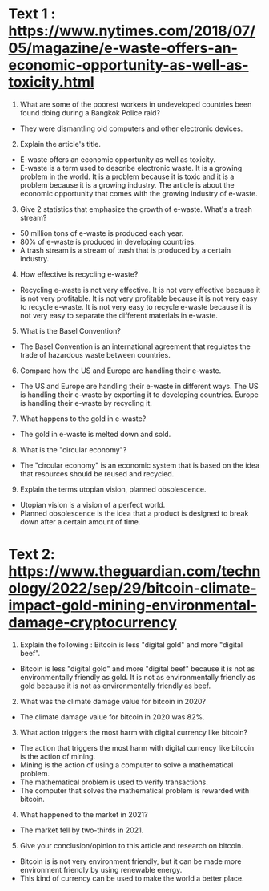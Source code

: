 # Text 1 : https://www.nytimes.com/2018/07/05/magazine/e-waste-offers-an-economic-opportunity-as-well-as-toxicity.html


1. What are some of the poorest workers in undeveloped countries been found doing during a Bangkok Police raid?

- They were dismantling old computers and other electronic devices.

2. Explain the article's title.

- E-waste offers an economic opportunity as well as toxicity.
- E-waste is a term used to describe electronic waste. It is a growing problem in the world. It is a problem because it is toxic and it is a problem because it is a growing industry. The article is about the economic opportunity that comes with the growing industry of e-waste.

3. Give 2 statistics that emphasize the growth of e-waste. What's a trash stream?

- 50 million tons of e-waste is produced each year.
- 80% of e-waste is produced in developing countries.
- A trash stream is a stream of trash that is produced by a certain industry.

4. How effective is recycling e-waste?

- Recycling e-waste is not very effective. It is not very effective because it is not very profitable. It is not very profitable because it is not very easy to recycle e-waste. It is not very easy to recycle e-waste because it is not very easy to separate the different materials in e-waste.

5. What is the Basel Convention?

- The Basel Convention is an international agreement that regulates the trade of hazardous waste between countries.

6. Compare how the US and Europe are handling their e-waste.

- The US and Europe are handling their e-waste in different ways. The US is handling their e-waste by exporting it to developing countries. Europe is handling their e-waste by recycling it.

7. What happens to the gold in e-waste?

- The gold in e-waste is melted down and sold.

8. What is the "circular economy"?

- The "circular economy" is an economic system that is based on the idea that resources should be reused and recycled.

9. Explain the terms utopian vision, planned obsolescence.

- Utopian vision is a vision of a perfect world.
- Planned obsolescence is the idea that a product is designed to break down after a certain amount of time.

# Text 2: https://www.theguardian.com/technology/2022/sep/29/bitcoin-climate-impact-gold-mining-environmental-damage-cryptocurrency

1. Explain the following : Bitcoin is less "digital gold" and more "digital beef".

- Bitcoin is less "digital gold" and more "digital beef" because it is not as environmentally friendly as gold. It is not as environmentally friendly as gold because it is not as environmentally friendly as beef.

2. What was the climate damage value for bitcoin in 2020?

- The climate damage value for bitcoin in 2020 was 82%.

3. What action triggers the most harm with digital currency like bitcoin?

- The action that triggers the most harm with digital currency like bitcoin is the action of mining.
- Mining is the action of using a computer to solve a mathematical problem.
- The mathematical problem is used to verify transactions.
- The computer that solves the mathematical problem is rewarded with bitcoin.

4. What happened to the market in 2021?

- The market fell by two-thirds in 2021.

5. Give your conclusion/opinion to this article and research on bitcoin.

- Bitcoin is is not very environment friendly, but it can be made more environment friendly by using renewable energy.
- This kind of currency can be used to make the world a better place.